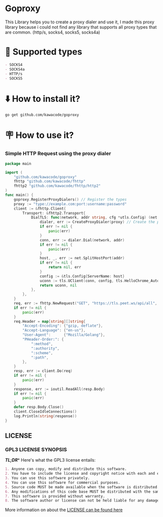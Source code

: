 # Goproxy
This Library helps you to create a proxy dialer and use it, I made this proxy library because i could not find any library that supports all proxy types that are common. (http/s, socks4, socks5, socks4a)

# 🚀 Supported types

```markdown
- SOCKS4
- SOCKS4a
- HTTP/s
- SOCKS5
```
# ⬇️ How to install it?
```
go get github.com/kawacode/goproxy
```
# 🪧 How to use it?
### Simple HTTP Request using the proxy dialer
```go
package main

import (
	"github.com/kawacode/goproxy"
	fhttp "github.com/kawacode/fhttp"
	fhttp2 "github.com/kawacode/fhttp/http2"
)
func main() {
	goproxy.RegisterProxyDialers() // Register the types
	proxy := "type://example.com:port:username:password"
	client := &fhttp.Client{
		Transport: &fhttp2.Transport{
			DialTLS: func(network, addr string, cfg *utls.Config) (net.Conn, error) {
				dialer, err := CreateProxyDialer(proxy) // Create the proxy dealer from Goproxy
				if err != nil {
					panic(err)
				}
				conn, err := dialer.Dial(network, addr)
				if err != nil {
					panic(err)
				}
				host, _, err := net.SplitHostPort(addr)
				if err != nil {
					return nil, err
				}
				config := &tls.Config{ServerName: host}
				uconn := tls.UClient(conn, config, tls.HelloChrome_Auto)
				return uconn, nil
			},
		},
	}
	req, err := fhttp.NewRequest("GET", "https://tls.peet.ws/api/all", nil)
	if err != nil {
		panic(err)
	}
	req.Header = map[string][]string{
		"Accept-Encoding": {"gzip, deflate"},
		"Accept-Language": {"en-us"},
		"User-Agent":      {"Mozilla/Golang"},
		"PHeader-Order:": {
			":method",
			":authority",
			":scheme",
			":path",
		},
	}
	resp, err := client.Do(req)
	if err != nil {
		panic(err)
	}
	response, err := ioutil.ReadAll(resp.Body)
	if err != nil {
		panic(err)
	}
	defer resp.Body.Close()
	client.CloseIdleConnections()
	log.Println(string(response))
}


```
## LICENSE
### GPL3 LICENSE SYNOPSIS

**_TL;DR_*** Here's what the GPL3 license entails:

```markdown
1. Anyone can copy, modify and distribute this software.
2. You have to include the license and copyright notice with each and every distribution.
3. You can use this software privately.
4. You can use this software for commercial purposes.
5. Source code MUST be made available when the software is distributed.
6. Any modifications of this code base MUST be distributed with the same license, GPLv3.
7. This software is provided without warranty.
8. The software author or license can not be held liable for any damages inflicted by the software.
```

More information on about the [LICENSE can be found here](http://choosealicense.com/licenses/gpl-3.0/)
